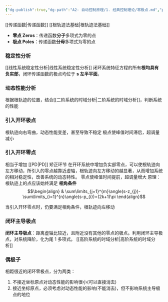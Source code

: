 ```yaml
---
{"dg-publish":true,"dg-path":"A2- 自动控制原理/1. 经典控制理论/零极点.md","permalink":"/A2- 自动控制原理/1. 经典控制理论/零极点/","dgPassFrontmatter":true,"noteIcon":"","created":"2024-05-21T15:20:28.780+08:00","updated":"2025-04-14T17:55:34.479+08:00"}
---
```



[[传递函数\|传递函数]]    [[根轨迹法基础\|根轨迹法基础]]
- **零点   Zeros**：传递函数**分子**多项式为零的点
- **极点   Poles**：传递函数**分母**多项式为零的点
### 稳定性分析
[[线性系统稳定性分析\|线性系统稳定性分析]]
闭环系统特征方程的所有**根均具有负实部**，闭环传递函数的极点均位于 **s 左半平面**。
### 动态性能分析
根据根轨迹的位置，结合[[二阶系统的时域分析\|二阶系统的时域分析]]，判断系统的性能
### 引入开环极点
根轨迹向右弯曲，动态性能变差，甚至导致不稳定
极点使峰值时间滞后，超调量减小
### 引入开环零点
相当于增加 [[PD\|PD]] 矫正环节
在开环系统中增加负实部零点，可以使根轨迹向左方移动，所引入的零点越靠近虚轴，根轨迹向左方移动的越显著，从而增加系统的相对稳定性，改善系统的动态特性。
零点使峰值时间提前，超调量增大
原理：根轨迹上的点应该始终满足 **相角条件**
$$\begin{align}
 & \sum\limits_{j=1}^{m}\angle(s-z_{j})-\sum\limits_{i=1}^{n}\angle(s-p_{i})=(2k+1)\pi
\end{align}$$

当引入开环零点时，仍要满足相角条件，根轨迹向左移动
### 闭环主导极点
**闭环主导极点**：距离虚轴比较近，且附近没有其他的零点的极点。利用闭环主导极点，对系统降阶，化为尾 1 多项式。   [[高阶系统的时域分析\|高阶系统的时域分析]]
### 偶极子
相距很近的闭环零极点，分为两类：
1. 不接近坐标原点对动态性能的影响很小(可以直接消去)
2. 接近坐标原点，必须考虑对动态性能的影响(不能消去)，但不影响系统主导极点的地位


